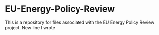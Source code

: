 # EU-Energy-Policy-Review
This is a repository for files associated with the EU Energy Policy Review project.
New line I wrote
